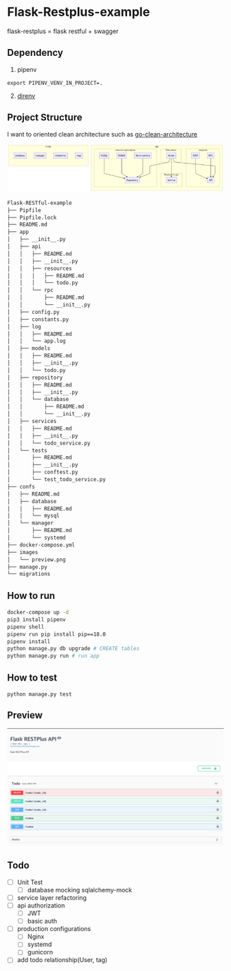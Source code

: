 # Flask-Restplus-example 

flask-restplus = flask restful + swagger

## Dependency

1. pipenv

```
export PIPENV_VENV_IN_PROJECT=.
```

2. [direnv](https://github.com/direnv/direnv)

## Project Structure

I want to oriented clean architecture such as [go-clean-architecture](<https://github.com/bxcodec/go-clean-arch>)

![flow_chart](./images/flow_chart.png)
```bash
Flask-RESTful-example
├── Pipfile
├── Pipfile.lock
├── README.md
├── app
│   ├── __init__.py
│   ├── api
│   │   ├── README.md
│   │   ├── __init__.py
│   │   ├── resources
│   │   │   ├── README.md
│   │   │   └── todo.py
│   │   └── rpc
│   │       ├── README.md
│   │       └── __init__.py
│   ├── config.py
│   ├── constants.py
│   ├── log
│   │   ├── README.md
│   │   └── app.log
│   ├── models
│   │   ├── README.md
│   │   ├── __init__.py
│   │   └── todo.py
│   ├── repository
│   │   ├── README.md
│   │   ├── __init__.py
│   │   └── database
│   │       ├── README.md
│   │       └── __init__.py
│   ├── services
│   │   ├── README.md
│   │   ├── __init__.py
│   │   └── todo_service.py
│   └── tests
│       ├── README.md
│       ├── __init__.py
│       ├── conftest.py
│       └── test_todo_service.py
├── confs
│   ├── README.md
│   ├── database
│   │   ├── README.md
│   │   └── mysql
│   └── manager
│       ├── README.md
│       └── systemd
├── docker-compose.yml
├── images
│   └── preview.png
├── manage.py
└── migrations
```

## How to run

```bash
docker-compose up -d
pip3 install pipenv
pipenv shell
pipenv run pip install pip==18.0
pipenv install
python manage.py db upgrade # CREATE tables
python manage.py run # run app
```

## How to test

```
python manage.py test
```

## Preview

![preview](./images/preview.png)

## Todo

- [ ] Unit Test
  - [ ] database mocking sqlalchemy-mock
- [ ] service layer refactoring
- [ ] api authorization
  - [ ] JWT
  - [ ] basic auth
- [ ] production configurations
  - [ ] Nginx
  - [ ] systemd
  - [ ] gunicorn
- [ ] add todo relationship(User, tag)